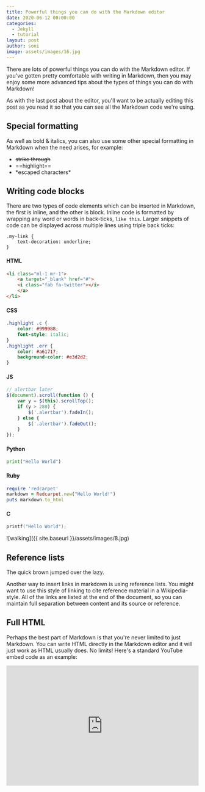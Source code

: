 ```yaml
---
title: Powerful things you can do with the Markdown editor
date: 2020-06-12 00:00:00
categories:
  - Jekyll
  - tutorial
layout: post
author: soni
image: assets/images/16.jpg
---
```


There are lots of powerful things you can do with the Markdown editor. If you've gotten pretty comfortable with writing in Markdown, then you may enjoy some more advanced tips about the types of things you can do with Markdown\!

As with the last post about the editor, you'll want to be actually editing this post as you read it so that you can see all the Markdown code we're using.

## Special formatting

As well as bold & italics, you can also use some other special formatting in Markdown when the need arises, for example:

* ~~strike through~~
* \==highlight==
* \*escaped characters\*

## Writing code blocks

There are two types of code elements which can be inserted in Markdown, the first is inline, and the other is block. Inline code is formatted by wrapping any word or words in back-ticks, `like this`. Larger snippets of code can be displayed across multiple lines using triple back ticks:

~~~
.my-link {
    text-decoration: underline;
}
~~~

#### HTML

~~~html
<li class="ml-1 mr-1">
    <a target="_blank" href="#">
    <i class="fab fa-twitter"></i>
    </a>
</li>
~~~

#### CSS

~~~css
.highlight .c {
    color: #999988;
    font-style: italic;
}
.highlight .err {
    color: #a61717;
    background-color: #e3d2d2;
}
~~~

#### JS

~~~js
// alertbar later
$(document).scroll(function () {
    var y = $(this).scrollTop();
    if (y > 280) {
        $('.alertbar').fadeIn();
    } else {
        $('.alertbar').fadeOut();
    }
});
~~~

#### Python

~~~python
print("Hello World")
~~~

#### Ruby

~~~ruby
require 'redcarpet'
markdown = Redcarpet.new("Hello World!")
puts markdown.to_html
~~~

#### C

~~~c
printf("Hello World");
~~~

![walking]({{ site.baseurl }}/assets/images/8.jpg)

## Reference lists

The quick brown jumped over the lazy.

Another way to insert links in markdown is using reference lists. You might want to use this style of linking to cite reference material in a Wikipedia-style. All of the links are listed at the end of the document, so you can maintain full separation between content and its source or reference.

## Full HTML

Perhaps the best part of Markdown is that you're never limited to just Markdown. You can write HTML directly in the Markdown editor and it will just work as HTML usually does. No limits\! Here's a standard YouTube embed code as an example:

<iframe style="width:100%;" height="315" src="https://www.youtube.com/embed/Cniqsc9QfDo?rel=0&amp;showinfo=0" frameborder="0" allowfullscreen=""></iframe>